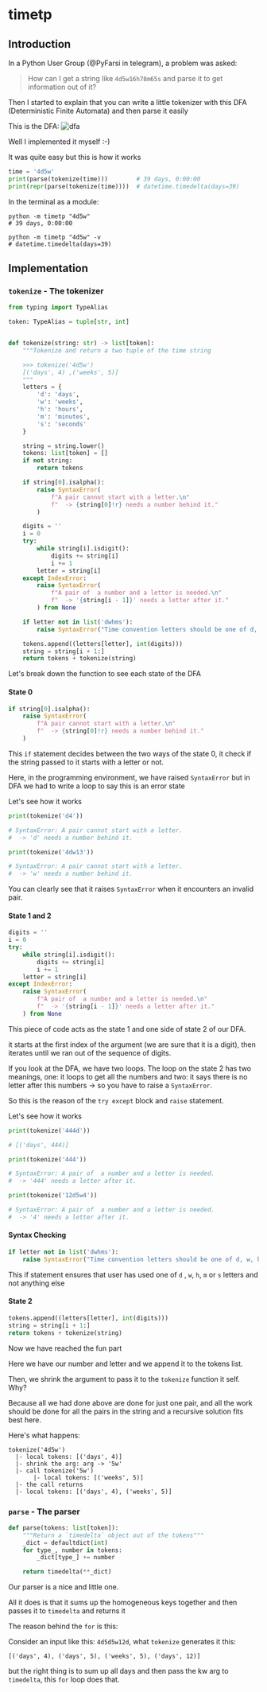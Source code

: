 # timetp

## Introduction
In a Python User Group (@PyFarsi in telegram), a problem was asked:
> How can I get a string like `4d5w16h78m65s` and parse it to get information out of it?

Then I started to explain that you can write a little tokenizer
with this DFA (Deterministic Finite Automata) and then parse it easily

This is the DFA:
![dfa](https://github.com/mahdihaghverdi/timetp/blob/main/docs/images/dfa.jpg)

Well I implemented it myself :-)

It was quite easy but this is how it works
```python
time = '4d5w'
print(parse(tokenize(time)))        # 39 days, 0:00:00
print(repr(parse(tokenize(time))))  # datetime.timedelta(days=39)
```

In the terminal as a module:
```commandline
python -m timetp "4d5w"
# 39 days, 0:00:00

python -m timetp "4d5w" -v
# datetime.timedelta(days=39)
```

## Implementation
### `tokenize` - The tokenizer
```python
from typing import TypeAlias

token: TypeAlias = tuple[str, int]


def tokenize(string: str) -> list[token]:
    """Tokenize and return a two tuple of the time string

    >>> tokenize('4d5w')
    [('days', 4) ,('weeks', 5)]
    """
    letters = {
        'd': 'days',
        'w': 'weeks',
        'h': 'hours',
        'm': 'minutes',
        's': 'seconds'
    }

    string = string.lower()
    tokens: list[token] = []
    if not string:
        return tokens

    if string[0].isalpha():
        raise SyntaxError(
            f"A pair cannot start with a letter.\n"
            f"  -> {string[0]!r} needs a number behind it."
        )

    digits = ''
    i = 0
    try:
        while string[i].isdigit():
            digits += string[i]
            i += 1
        letter = string[i]
    except IndexError:
        raise SyntaxError(
            f"A pair of  a number and a letter is needed.\n"
            f"  -> '{string[i - 1]}' needs a letter after it."
        ) from None

    if letter not in list('dwhms'):
        raise SyntaxError("Time convention letters should be one of d, w, h, m or s.")

    tokens.append((letters[letter], int(digits)))
    string = string[i + 1:]
    return tokens + tokenize(string)
```

Let's break down the function to see each state of the DFA
#### State 0
```python
if string[0].isalpha():
    raise SyntaxError(
        f"A pair cannot start with a letter.\n"
        f"  -> {string[0]!r} needs a number behind it."
    )
```

This `if` statement decides between the two ways of the state 0, it check if the string passed to it starts with a letter or not.

Here, in the programming environment, we have raised `SyntaxError` but in DFA we had to write a loop to say this is an error state

Let's see how it works
```python
print(tokenize('d4'))

# SyntaxError: A pair cannot start with a letter.
#  -> 'd' needs a number behind it.
```

```python
print(tokenize('4dw13'))

# SyntaxError: A pair cannot start with a letter.
#  -> 'w' needs a number behind it.
```

You can clearly see that it raises `SyntaxError` when it encounters an invalid pair.


#### State 1 and 2
```python
digits = ''
i = 0
try:
    while string[i].isdigit():
        digits += string[i]
        i += 1
    letter = string[i]
except IndexError:
    raise SyntaxError(
        f"A pair of  a number and a letter is needed.\n"
        f"  -> '{string[i - 1]}' needs a letter after it."
    ) from None
```

This piece of code acts as the state 1 and one side of state 2 of our DFA.

it starts at the first index of the argument (we are sure that it is a digit), then iterates until we ran out of the sequence of digits.

If you look at the DFA, we have two loops. The loop on the state 2 has two meanings, one: it loops to get all the numbers
 and two: it says there is no letter after this numbers -> so you have to raise a `SyntaxError`. 

So this is the reason of the `try except` block and `raise` statement.

Let's see how it works
```python
print(tokenize('444d'))

# [('days', 444)]
```

```python
print(tokenize('444'))

# SyntaxError: A pair of  a number and a letter is needed.
#  -> '444' needs a letter after it.
```

```python
print(tokenize('12d5w4'))

# SyntaxError: A pair of  a number and a letter is needed.
#  -> '4' needs a letter after it.
```

#### Syntax Checking
```python
if letter not in list('dwhms'):
    raise SyntaxError("Time convention letters should be one of d, w, h, m or s.")
```

This if statement ensures that user has used one of `d` , `w`, `h`, `m` or `s` letters and not anything else


#### State 2
```python
tokens.append((letters[letter], int(digits)))
string = string[i + 1:]
return tokens + tokenize(string)
```

Now we have reached the fun part

Here we have our number and letter and we append it to the tokens list.

Then, we shrink the argument to pass it to the `tokenize` function it self. Why?

Because all we had done above are done for just one pair, and all the work should be done for all the pairs in the string and a recursive solution fits best here.

Here's what happens:
```
tokenize('4d5w')
  |- local tokens: [('days', 4)]
  |- shrink the arg: arg -> '5w'
  |- call tokenize('5w')
       |- local tokens: [('weeks', 5)]
  |- the call returns
  |- local tokens: [('days', 4), ('weeks', 5)]
```


### `parse` - The parser
```python
def parse(tokens: list[token]):
    """Return a `timedelta` object out of the tokens"""
    _dict = defaultdict(int)
    for type_, number in tokens:
        _dict[type_] += number

    return timedelta(**_dict)
```

Our parser is a nice and little one. 

All it does is that it sums up the homogeneous keys together and then passes it to `timedelta` and returns it

The reason behind the `for` is this:

Consider an input like this: `4d5d5w12d`, what `tokenize` generates it this:
```
[('days', 4), ('days', 5), ('weeks', 5), ('days', 12)]
```

but the right thing is to sum up all days and then pass the kw arg to `timedelta`, this `for` loop does that.
